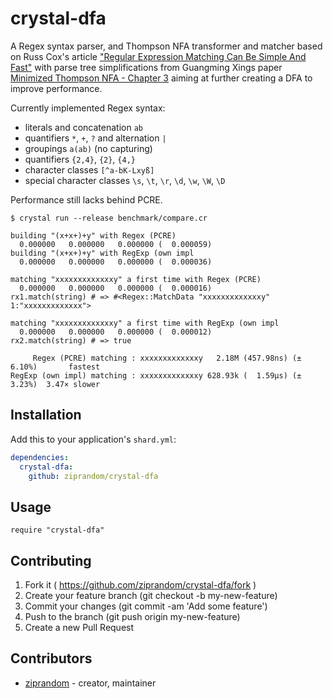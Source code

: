 # crystal-dfa

A Regex syntax parser, and Thompson NFA transformer and matcher based on Russ Cox's article ["Regular Expression Matching Can Be Simple And Fast"](https://swtch.com/~rsc/regexp/regexp1.html) with parse tree simplifications from Guangming Xings paper [Minimized Thompson NFA - Chapter 3](http://people.wku.edu/guangming.xing/thompsonnfa.pdf) aiming at further creating a DFA to improve performance.

Currently implemented Regex syntax:

* literals and concatenation `ab`
* quantifiers `*`, `+`, `?` and alternation `|`
* groupings `a(ab)` (no capturing)
* quantifiers `{2,4}`, `{2}`, `{4,}`
* character classes `[^a-bK-Lxyß]`
* special character classes `\s`, `\t`, `\r`, `\d`, `\w`, `\W`, `\D`

Performance still lacks behind PCRE.

```
$ crystal run --release benchmark/compare.cr

building "(x+x+)+y" with Regex (PCRE)
  0.000000   0.000000   0.000000 (  0.000059)
building "(x+x+)+y" with RegExp (own impl
  0.000000   0.000000   0.000000 (  0.000036)

matching "xxxxxxxxxxxxxy" a first time with Regex (PCRE)
  0.000000   0.000000   0.000000 (  0.000016)
rx1.match(string) # => #<Regex::MatchData "xxxxxxxxxxxxxy" 1:"xxxxxxxxxxxxx">

matching "xxxxxxxxxxxxxy" a first time with RegExp (own impl
  0.000000   0.000000   0.000000 (  0.000012)
rx2.match(string) # => true

     Regex (PCRE) matching : xxxxxxxxxxxxxy   2.18M (457.98ns) (± 6.10%)       fastest
RegExp (own impl) matching : xxxxxxxxxxxxxy 628.93k (  1.59µs) (± 3.23%)  3.47× slower
```

## Installation

Add this to your application's `shard.yml`:

```yaml
dependencies:
  crystal-dfa:
    github: ziprandom/crystal-dfa
```

## Usage

```crystal
require "crystal-dfa"
```

## Contributing

1. Fork it ( https://github.com/ziprandom/crystal-dfa/fork )
2. Create your feature branch (git checkout -b my-new-feature)
3. Commit your changes (git commit -am 'Add some feature')
4. Push to the branch (git push origin my-new-feature)
5. Create a new Pull Request

## Contributors

- [ziprandom](https://github.com/ziprandom)  - creator, maintainer
